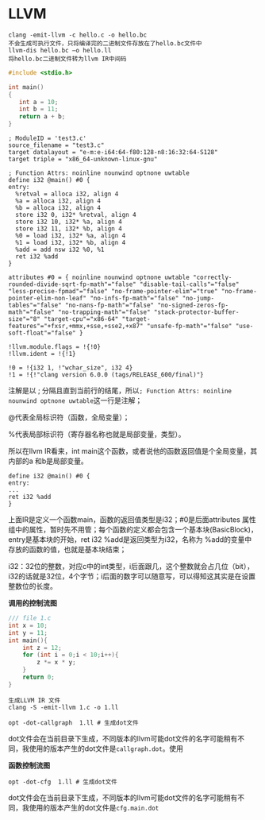 # LLVM

```shell
clang -emit-llvm -c hello.c -o hello.bc
不会生成可执行文件，只将编译完的二进制文件存放在了hello.bc文件中
llvm-dis hello.bc –o hello.ll
将hello.bc二进制文件转为llvm IR中间码
```





```c
#include <stdio.h>

int main()
{
   int a = 10;
   int b = 11;
   return a + b;
}
```



```
; ModuleID = 'test3.c'
source_filename = "test3.c"
target datalayout = "e-m:e-i64:64-f80:128-n8:16:32:64-S128"
target triple = "x86_64-unknown-linux-gnu"

; Function Attrs: noinline nounwind optnone uwtable
define i32 @main() #0 {
entry:
  %retval = alloca i32, align 4
  %a = alloca i32, align 4
  %b = alloca i32, align 4
  store i32 0, i32* %retval, align 4
  store i32 10, i32* %a, align 4
  store i32 11, i32* %b, align 4
  %0 = load i32, i32* %a, align 4
  %1 = load i32, i32* %b, align 4
  %add = add nsw i32 %0, %1
  ret i32 %add
}

attributes #0 = { noinline nounwind optnone uwtable "correctly-rounded-divide-sqrt-fp-math"="false" "disable-tail-calls"="false" "less-precise-fpmad"="false" "no-frame-pointer-elim"="true" "no-frame-pointer-elim-non-leaf" "no-infs-fp-math"="false" "no-jump-tables"="false" "no-nans-fp-math"="false" "no-signed-zeros-fp-math"="false" "no-trapping-math"="false" "stack-protector-buffer-size"="8" "target-cpu"="x86-64" "target-features"="+fxsr,+mmx,+sse,+sse2,+x87" "unsafe-fp-math"="false" "use-soft-float"="false" }

!llvm.module.flags = !{!0}
!llvm.ident = !{!1}

!0 = !{i32 1, !"wchar_size", i32 4}
!1 = !{!"clang version 6.0.0 (tags/RELEASE_600/final)"}

```



注解是以 ; 分隔且直到当前行的结尾，所以`; Function Attrs: noinline nounwind optnone uwtable`这一行是注解；

 @代表全局标识符（函数，全局变量）；

 %代表局部标识符（寄存器名称也就是局部变量，类型）。

所以在llvm IR看来，int main这个函数，或者说他的函数返回值是个全局变量，其内部的a 和b是局部变量。

```
define i32 @main() #0 {
entry:
...
ret i32 %add
}

```

上面IR是定义一个函数main，函数的返回值类型是i32；#0是后面attributes 属性组中的属性，暂时先不用管；每个函数的定义都会包含一个基本块(BasicBlock)，entry是基本块的开始，ret i32 %add是返回类型为i32，名称为 %add的变量中存放的函数的值，也就是基本块结束；

i32：32位的整数，对应c中的int类型，i后面跟几，这个整数就会占几位（bit），i32的话就是32位，4个字节；i后面的数字可以随意写，可以得知这其实是在设置整数位的长度。

**调用的控制流图**



```c
/// file 1.c
int x = 10; 
int y = 11; 
int main(){
    int z = 12; 
    for (int i = 0;i < 10;i++){
        z *= x * y;
    }   
    return 0;
}

```

```shell
生成LLVM IR 文件
clang -S -emit-llvm 1.c -o 1.ll
```



```shell
opt -dot-callgraph  1.ll # 生成dot文件

```

dot文件会在当前目录下生成，不同版本的llvm可能dot文件的名字可能稍有不同，我使用的版本产生的dot文件是`callgraph.dot`。使用

**函数控制流图**

```
opt -dot-cfg  1.ll # 生成dot文件

```

dot文件会在当前目录下生成，不同版本的llvm可能dot文件的名字可能稍有不同，我使用的版本产生的dot文件是`cfg.main.dot`